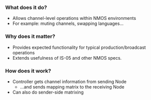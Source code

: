 ### What does it do?

- Allows channel-level operations within NMOS environments
 - For example: muting channels, swapping languages…

### Why does it matter?

- Provides expected functionality for typical production/broadcast operations
- Extends usefulness of IS-05 and other NMOS specs.

### How does it work?

- Controller gets channel information from sending Node
  - …and sends mapping matrix to the receiving Node
- Can also do sender-side matrixing

